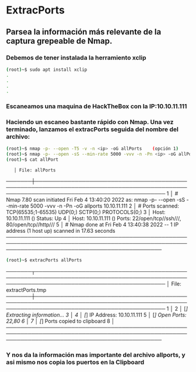 # ExtracPorts
## Parsea la información más relevante de la captura grepeable de Nmap.
### Debemos de tener instalada la herramiento xclip
```bash
(root)~$ sudo apt install xclip
.
.
.
.
```
### Escaneamos una maquina de HackTheBox con la IP:10.10.11.111
### Haciendo un escaneo bastante rápido con Nmap. Una vez terminado, lanzamos el extracPorts seguida del nombre del archivo: 
```bash
(root)~$ nmap -p- --open -T5 -v -n <ip> -oG allPorts    (opción 1)
(root)~$ nmap -p- --open -sS --min-rate 5000 -vvv -n -Pn <ip> -oG allPorts (Opción 2)
(root)~$ cat allPort
```
       │ File: allPorts
───────┼────────────────────────────────────────────────────────────────────────────────────────────────────────────────────────────────────────
   1   │ # Nmap 7.80 scan initiated Fri Feb  4 13:40:20 2022 as: nmap -p- --open -sS --min-rate 5000 -vvv -n -Pn -oG allports 10.10.11.111
   2   │ # Ports scanned: TCP(65535;1-65535) UDP(0;) SCTP(0;) PROTOCOLS(0;)
   3   │ Host: 10.10.11.111 ()   Status: Up
   4   │ Host: 10.10.11.111 ()   Ports: 22/open/tcp//ssh///, 80/open/tcp//http///
   5   │ # Nmap done at Fri Feb  4 13:40:38 2022 -- 1 IP address (1 host up) scanned in 17.63 seconds
───────────────────────────────────────────────────────────────────────────────────────────────────────────────────────────────────────────────

   
```bash
(root)~$ extracPorts allPorts
```
───────┬────────────────────────────────────────────────────────────────────────────────────────────────────────────────────────────────────────
       │ File: extractPorts.tmp
───────┼────────────────────────────────────────────────────────────────────────────────────────────────────────────────────────────────────────
   1   │ 
   2   │ [*] Extracting information...
   3   │ 
   4   │     [*] IP Address: 10.10.11.111
   5   │     [*] Open Ports: 22,80
   6   │ 
   7   │ [*] Ports copied to clipboard
   8   │ 
───────────────────────────────────────────────────────────────────────────────────────────────────────────────────────────────────────────────


### Y nos da la información mas importante del archivo **allports**, y asi mismo nos copia los puertos en la Clipboard
